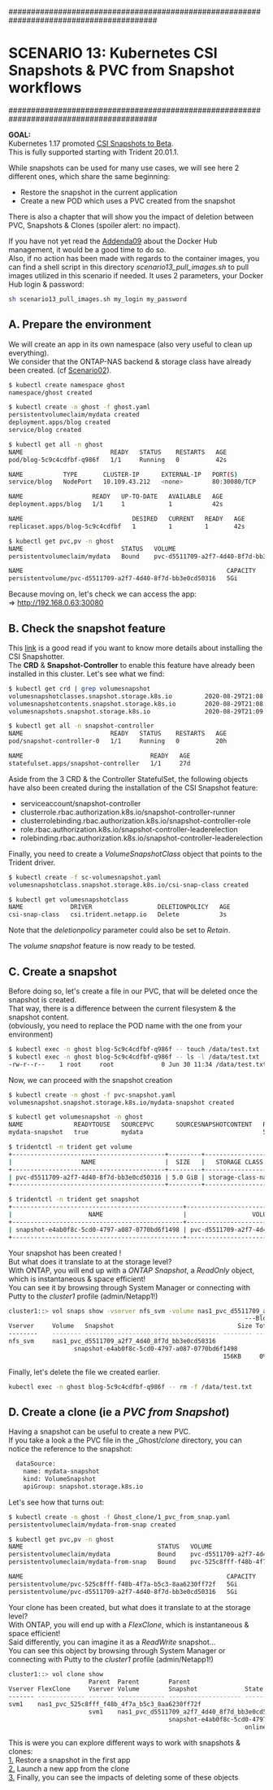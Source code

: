 #########################################################################################
# SCENARIO 13: Kubernetes CSI Snapshots & PVC from Snapshot workflows
#########################################################################################

**GOAL:**  
Kubernetes 1.17 promoted [CSI Snapshots to Beta](https://kubernetes.io/blog/2019/12/09/kubernetes-1-17-feature-cis-volume-snapshot-beta/).  
This is fully supported starting with Trident 20.01.1.  

While snapshots can be used for many use cases, we will see here 2 different ones, which share the same beginning:

- Restore the snapshot in the current application
- Create a new POD which uses a PVC created from the snapshot

There is also a chapter that will show you the impact of deletion between PVC, Snapshots & Clones (spoiler alert: no impact).  

If you have not yet read the [Addenda09](../../Addendum/Addenda09) about the Docker Hub management, it would be a good time to do so.  
Also, if no action has been made with regards to the container images, you can find a shell script in this directory _scenario13_pull_images.sh_ to pull images utilized in this scenario if needed. It uses 2 parameters, your Docker Hub login & password:

```bash
sh scenario13_pull_images.sh my_login my_password
```

## A. Prepare the environment

We will create an app in its own namespace (also very useful to clean up everything).  
We consider that the ONTAP-NAS backend & storage class have already been created. (cf [Scenario02](../Scenario02)).  

```bash
$ kubectl create namespace ghost
namespace/ghost created

$ kubectl create -n ghost -f ghost.yaml
persistentvolumeclaim/mydata created
deployment.apps/blog created
service/blog created

$ kubectl get all -n ghost
NAME                        READY   STATUS    RESTARTS   AGE
pod/blog-5c9c4cdfbf-q986f   1/1     Running   0          42s

NAME           TYPE       CLUSTER-IP      EXTERNAL-IP   PORT(S)        AGE
service/blog   NodePort   10.109.43.212   <none>        80:30080/TCP   42s

NAME                   READY   UP-TO-DATE   AVAILABLE   AGE
deployment.apps/blog   1/1     1            1           42s

NAME                              DESIRED   CURRENT   READY   AGE
replicaset.apps/blog-5c9c4cdfbf   1         1         1       42s

$ kubectl get pvc,pv -n ghost
NAME                           STATUS   VOLUME                                     CAPACITY   ACCESS MODES   STORAGECLASS        AGE
persistentvolumeclaim/mydata   Bound    pvc-d5511709-a2f7-4d40-8f7d-bb3e0cd50316   5Gi        RWX            storage-class-nas   76s

NAME                                                        CAPACITY   ACCESS MODES   RECLAIM POLICY   STATUS   CLAIM          STORAGECLASS        REASON   AGE
persistentvolume/pvc-d5511709-a2f7-4d40-8f7d-bb3e0cd50316   5Gi        RWX            Delete           Bound    ghost/mydata   storage-class-nas            73s
```

Because moving on, let's check we can access the app:  
=> http://192.168.0.63:30080

## B. Check the snapshot feature

This [link](https://github.com/kubernetes-csi/external-snapshotter) is a good read if you want to know more details about installing the CSI Snapshotter.  
The **CRD** & **Snapshot-Controller** to enable this feature have already been installed in this cluster. Let's see what we find:

```bash
$ kubectl get crd | grep volumesnapshot
volumesnapshotclasses.snapshot.storage.k8s.io         2020-08-29T21:08:34Z
volumesnapshotcontents.snapshot.storage.k8s.io        2020-08-29T21:08:55Z
volumesnapshots.snapshot.storage.k8s.io               2020-08-29T21:09:13Z

$ kubectl get all -n snapshot-controller
NAME                        READY   STATUS    RESTARTS   AGE
pod/snapshot-controller-0   1/1     Running   0          20h

NAME                                   READY   AGE
statefulset.apps/snapshot-controller   1/1     27d
```

Aside from the 3 CRD & the Controller StatefulSet, the following objects have also been created during the installation of the CSI Snapshot feature:

- serviceaccount/snapshot-controller
- clusterrole.rbac.authorization.k8s.io/snapshot-controller-runner
- clusterrolebinding.rbac.authorization.k8s.io/snapshot-controller-role
- role.rbac.authorization.k8s.io/snapshot-controller-leaderelection
- rolebinding.rbac.authorization.k8s.io/snapshot-controller-leaderelection

Finally, you need to create a _VolumeSnapshotClass_ object that points to the Trident driver.

```bash
$ kubectl create -f sc-volumesnapshot.yaml
volumesnapshotclass.snapshot.storage.k8s.io/csi-snap-class created

$ kubectl get volumesnapshotclass
NAME             DRIVER                  DELETIONPOLICY   AGE
csi-snap-class   csi.trident.netapp.io   Delete           3s
```

Note that the _deletionpolicy_ parameter could also be set to _Retain_.

The _volume snapshot_ feature is now ready to be tested.  

## C. Create a snapshot

Before doing so, let's create a file in our PVC, that will be deleted once the snapshot is created.  
That way, there is a difference between the current filesystem & the snapshot content.  
(obviously, you need to replace the POD name with the one from your environment)  

```bash
$ kubectl exec -n ghost blog-5c9c4cdfbf-q986f -- touch /data/test.txt
$ kubectl exec -n ghost blog-5c9c4cdfbf-q986f -- ls -l /data/test.txt
-rw-r--r--    1 root     root             0 Jun 30 11:34 /data/test.txt
```

Now, we can proceed with the snapshot creation

```bash
$ kubectl create -n ghost -f pvc-snapshot.yaml
volumesnapshot.snapshot.storage.k8s.io/mydata-snapshot created

$ kubectl get volumesnapshot -n ghost
NAME              READYTOUSE   SOURCEPVC      SOURCESNAPSHOTCONTENT   RESTORESIZE   SNAPSHOTCLASS    SNAPSHOTCONTENT                                    CREATIONTIME   AGE
mydata-snapshot   true         mydata                                 5Gi           csi-snap-class   snapcontent-e4ab0f8c-5cd0-4797-a087-0770bd6f1498   25s            54s

$ tridentctl -n trident get volume
+------------------------------------------+---------+-------------------+----------+--------------------------------------+--------+---------+
|                   NAME                   |  SIZE   |   STORAGE CLASS   | PROTOCOL |             BACKEND UUID             | STATE  | MANAGED |
+------------------------------------------+---------+-------------------+----------+--------------------------------------+--------+---------+
| pvc-d5511709-a2f7-4d40-8f7d-bb3e0cd50316 | 5.0 GiB | storage-class-nas | file     | b24a8ae8-a8af-478c-816a-33145116f798 | online | true    |
+------------------------------------------+---------+-------------------+----------+--------------------------------------+--------+---------+

$ tridentctl -n trident get snapshot
+-----------------------------------------------+------------------------------------------+
|                     NAME                      |                  VOLUME                  |
+-----------------------------------------------+------------------------------------------+
| snapshot-e4ab0f8c-5cd0-4797-a087-0770bd6f1498 | pvc-d5511709-a2f7-4d40-8f7d-bb3e0cd50316 |
+-----------------------------------------------+------------------------------------------+
```

Your snapshot has been created !  
But what does it translate to at the storage level?  
With ONTAP, you will end up with a *ONTAP Snapshot*, a _ReadOnly_ object, which is instantaneous & space efficient!  
You can see it by browsing through System Manager or connecting with Putty to the _cluster1_ profile (admin/Netapp1!)

```bash
cluster1::> vol snaps show -vserver nfs_svm -volume nas1_pvc_d5511709_a2f7_4d40_8f7d_bb3e0cd50316
                                                                 ---Blocks---
Vserver     Volume   Snapshot                                  Size Total% Used%
--------    -------- ------------------------------------- -------- ------ -----
nfs_svm     nas1_pvc_d5511709_a2f7_4d40_8f7d_bb3e0cd50316
                  snapshot-e4ab0f8c-5cd0-4797-a087-0770bd6f1498
                                                           156KB     0%   36%
```

Finally, let's delete the file we created earlier.

```bash
kubectl exec -n ghost blog-5c9c4cdfbf-q986f -- rm -f /data/test.txt
```

## D. Create a clone (ie a _PVC from Snapshot_)

Having a snapshot can be useful to create a new PVC.  
If you take a look a the PVC file in the _Ghost/_clone_ directory, you can notice the reference to the snapshot:

```bash
  dataSource:
    name: mydata-snapshot
    kind: VolumeSnapshot
    apiGroup: snapshot.storage.k8s.io
```

Let's see how that turns out:

```bash
$ kubectl create -n ghost -f Ghost_clone/1_pvc_from_snap.yaml
persistentvolumeclaim/mydata-from-snap created

$ kubectl get pvc,pv -n ghost
NAME                                     STATUS   VOLUME                                     CAPACITY   ACCESS MODES   STORAGECLASS        AGE
persistentvolumeclaim/mydata             Bound    pvc-d5511709-a2f7-4d40-8f7d-bb3e0cd50316   5Gi        RWX            storage-class-nas   13m
persistentvolumeclaim/mydata-from-snap   Bound    pvc-525c8fff-f48b-4f7a-b5c3-8aa6230ff72f   5Gi        RWX            storage-class-nas   8s

NAME                                                        CAPACITY   ACCESS MODES   RECLAIM POLICY   STATUS   CLAIM                    STORAGECLASS        REASON   AGE
persistentvolume/pvc-525c8fff-f48b-4f7a-b5c3-8aa6230ff72f   5Gi        RWX            Delete           Bound    ghost/mydata-from-snap   storage-class-nas            7s
persistentvolume/pvc-d5511709-a2f7-4d40-8f7d-bb3e0cd50316   5Gi        RWX            Delete           Bound    ghost/mydata             storage-class-nas            13m
```

Your clone has been created, but what does it translate to at the storage level?  
With ONTAP, you will end up with a *FlexClone*, which is instantaneous & space efficient!  
Said differently,  you can imagine it as a _ReadWrite_ snapshot...  
You can see this object by browsing through System Manager or connecting with Putty to the _cluster1_ profile (admin/Netapp1!)

```bash
cluster1::> vol clone show
                      Parent  Parent        Parent
Vserver FlexClone     Vserver Volume        Snapshot             State     Type
------- ------------- ------- ------------- -------------------- --------- ----
svm1    nas1_pvc_525c8fff_f48b_4f7a_b5c3_8aa6230ff72f
                      svm1    nas1_pvc_d5511709_a2f7_4d40_8f7d_bb3e0cd50316
                                            snapshot-e4ab0f8c-5cd0-4797-a087-0770bd6f1498
                                                                 online    RW
```

This is were you can explore different ways to work with snapshots & clones:  
[1.](1_In_Place_Restore) Restore a snapshot in the first app  
[2.](2_Clone_for_new_app) Launch a new app from the clone  
[3.](3_what_happens_when) Finally, you can see the impacts of deleting some of these objects  
